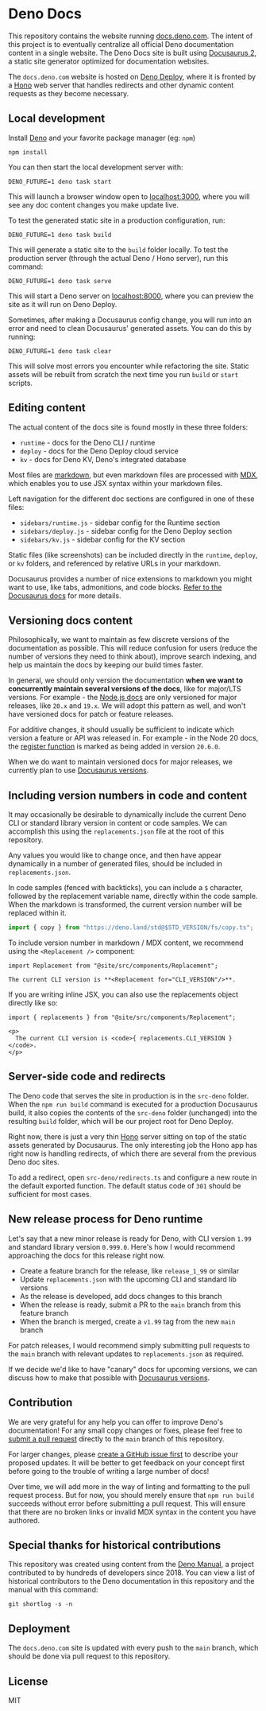 # Deno Docs

This repository contains the website running
[docs.deno.com](https://docs.deno.com). The intent of this project is to
eventually centralize all official Deno documentation content in a single
website. The Deno Docs site is built using
[Docusaurus 2](https://docusaurus.io/), a static site generator optimized for
documentation websites.

The `docs.deno.com` website is hosted on [Deno Deploy](https://deno.com/deploy),
where it is fronted by a [Hono](https://hono.dev/) web server that handles
redirects and other dynamic content requests as they become necessary.

## Local development

Install [Deno](https://deno.com) and your favorite package manager (eg: `npm`)

```console
npm install
```

You can then start the local development server with:

```console
DENO_FUTURE=1 deno task start
```

This will launch a browser window open to
[localhost:3000](http://localhost:3000), where you will see any doc content
changes you make update live.

To test the generated static site in a production configuration, run:

```console
DENO_FUTURE=1 deno task build
```

This will generate a static site to the `build` folder locally. To test the
production server (through the actual Deno / Hono server), run this command:

```console
DENO_FUTURE=1 deno task serve
```

This will start a Deno server on [localhost:8000](http://localhost:8000), where
you can preview the site as it will run on Deno Deploy.

Sometimes, after making a Docusaurus config change, you will run into an error
and need to clean Docusaurus' generated assets. You can do this by running:

```console
DENO_FUTURE=1 deno task clear
```

This will solve most errors you encounter while refactoring the site. Static
assets will be rebuilt from scratch the next time you run `build` or `start`
scripts.

## Editing content

The actual content of the docs site is found mostly in these three folders:

- `runtime` - docs for the Deno CLI / runtime
- `deploy` - docs for the Deno Deploy cloud service
- `kv` - docs for Deno KV, Deno's integrated database

Most files are [markdown](https://docusaurus.io/docs/markdown-features), but
even markdown files are processed with [MDX](https://mdxjs.com/), which enables
you to use JSX syntax within your markdown files.

Left navigation for the different doc sections are configured in one of these
files:

- `sidebars/runtime.js` - sidebar config for the Runtime section
- `sidebars/deploy.js` - sidebar config for the Deno Deploy section
- `sidebars/kv.js` - sidebar config for the KV section

Static files (like screenshots) can be included directly in the `runtime`,
`deploy`, or `kv` folders, and referenced by relative URLs in your markdown.

Docusaurus provides a number of nice extensions to markdown you might want to
use, like tabs, admonitions, and code blocks.
[Refer to the Docusaurus docs](https://docusaurus.io/docs/markdown-features) for
more details.

## Versioning docs content

Philosophically, we want to maintain as few discrete versions of the
documentation as possible. This will reduce confusion for users (reduce the
number of versions they need to think about), improve search indexing, and help
us maintain the docs by keeping our build times faster.

In general, we should only version the documentation **when we want to
concurrently maintain several versions of the docs**, like for major/LTS
versions. For example - the [Node.js docs](https://nodejs.org/en/docs) are only
versioned for major releases, like `20.x` and `19.x`. We will adopt this pattern
as well, and won't have versioned docs for patch or feature releases.

For additive changes, it should usually be sufficient to indicate which version
a feature or API was released in. For example - in the Node 20 docs, the
[register function](https://nodejs.org/dist/latest-v20.x/docs/api/module.html#moduleregister)
is marked as being added in version `20.6.0`.

When we do want to maintain versioned docs for major releases, we currently plan
to use [Docusaurus versions](https://docusaurus.io/docs/versioning).

## Including version numbers in code and content

It may occasionally be desirable to dynamically include the current Deno CLI or
standard library version in content or code samples. We can accomplish this
using the `replacements.json` file at the root of this repository.

Any values you would like to change once, and then have appear dynamically in a
number of generated files, should be included in `replacements.json`.

In code samples (fenced with backticks), you can include a `$` character,
followed by the replacement variable name, directly within the code sample. When
the markdown is transformed, the current version number will be replaced within
it.

```ts
import { copy } from "https://deno.land/std@$STD_VERSION/fs/copy.ts";
```

To include version number in markdown / MDX content, we recommend using the
`<Replacement />` component:

```mdx
import Replacement from "@site/src/components/Replacement";

The current CLI version is **<Replacement for="CLI_VERSION"/>**.
```

If you are writing inline JSX, you can also use the replacements object directly
like so:

```mdx
import { replacements } from "@site/src/components/Replacement";

<p>
  The current CLI version is <code>{ replacements.CLI_VERSION }</code>.
</p>
```

## Server-side code and redirects

The Deno code that serves the site in production is in the `src-deno` folder.
When the `npm run build` command is executed for a production Docusaurus build,
it also copies the contents of the `src-deno` folder (unchanged) into the
resulting `build` folder, which will be our project root for Deno Deploy.

Right now, there is just a very thin [Hono](https://hono.dev/) server sitting on
top of the static assets generated by Docusaurus. The only interesting job the
Hono app has right now is handling redirects, of which there are several from
the previous Deno doc sites.

To add a redirect, open `src-deno/redirects.ts` and configure a new route in the
default exported function. The default status code of `301` should be sufficient
for most cases.

## New release process for Deno runtime

Let's say that a new minor release is ready for Deno, with CLI version `1.99`
and standard library version `0.999.0`. Here's how I would recommend approaching
the docs for this release right now.

- Create a feature branch for the release, like `release_1_99` or similar
- Update `replacements.json` with the upcoming CLI and standard lib versions
- As the release is developed, add docs changes to this branch
- When the release is ready, submit a PR to the `main` branch from this feature
  branch
- When the branch is merged, create a `v1.99` tag from the new `main` branch

For patch releases, I would recommend simply submitting pull requests to the
`main` branch with relevant updates to `replacements.json` as required.

If we decide we'd like to have "canary" docs for upcoming versions, we can
discuss how to make that possible with
[Docusaurus versions](https://docusaurus.io/docs/versioning).

## Contribution

We are very grateful for any help you can offer to improve Deno's documentation!
For any small copy changes or fixes, please feel free to
[submit a pull request](https://docs.github.com/en/pull-requests/collaborating-with-pull-requests/proposing-changes-to-your-work-with-pull-requests/creating-a-pull-request)
directly to the `main` branch of this repository.

For larger changes, please
[create a GitHub issue first](https://github.com/denoland/deno-docs/issues) to
describe your proposed updates. It will be better to get feedback on your
concept first before going to the trouble of writing a large number of docs!

Over time, we will add more in the way of linting and formatting to the pull
request process. But for now, you should merely ensure that `npm run build`
succeeds without error before submitting a pull request. This will ensure that
there are no broken links or invalid MDX syntax in the content you have
authored.

## Special thanks for historical contributions

This repository was created using content from the
[Deno Manual](https://github.com/denoland/manual), a project contributed to by
hundreds of developers since 2018. You can view a list of historical
contributors to the Deno documentation in this repository and the manual with
this command:

```
git shortlog -s -n
```

## Deployment

The `docs.deno.com` site is updated with every push to the `main` branch, which
should be done via pull request to this repository.

## License

MIT
